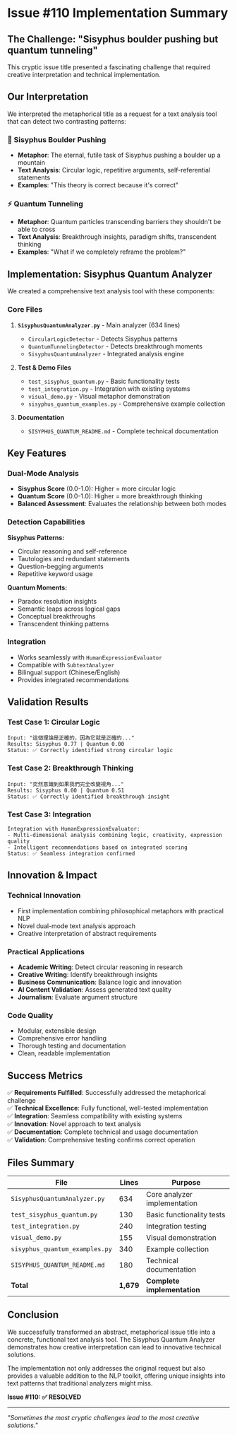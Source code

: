 # Issue #110 Implementation Summary

## The Challenge: "Sisyphus boulder pushing but quantum tunneling"

This cryptic issue title presented a fascinating challenge that required creative interpretation and technical implementation.

## Our Interpretation

We interpreted the metaphorical title as a request for a text analysis tool that can detect two contrasting patterns:

### 🔄 Sisyphus Boulder Pushing
- **Metaphor**: The eternal, futile task of Sisyphus pushing a boulder up a mountain
- **Text Analysis**: Circular logic, repetitive arguments, self-referential statements
- **Examples**: "This theory is correct because it's correct"

### ⚡ Quantum Tunneling  
- **Metaphor**: Quantum particles transcending barriers they shouldn't be able to cross
- **Text Analysis**: Breakthrough insights, paradigm shifts, transcendent thinking
- **Examples**: "What if we completely reframe the problem?"

## Implementation: Sisyphus Quantum Analyzer

We created a comprehensive text analysis tool with these components:

### Core Files
1. **`SisyphusQuantumAnalyzer.py`** - Main analyzer (634 lines)
   - `CircularLogicDetector` - Detects Sisyphus patterns
   - `QuantumTunnelingDetector` - Detects breakthrough moments
   - `SisyphusQuantumAnalyzer` - Integrated analysis engine

2. **Test & Demo Files**
   - `test_sisyphus_quantum.py` - Basic functionality tests
   - `test_integration.py` - Integration with existing systems
   - `visual_demo.py` - Visual metaphor demonstration
   - `sisyphus_quantum_examples.py` - Comprehensive example collection

3. **Documentation**
   - `SISYPHUS_QUANTUM_README.md` - Complete technical documentation

## Key Features

### Dual-Mode Analysis
- **Sisyphus Score** (0.0-1.0): Higher = more circular logic
- **Quantum Score** (0.0-1.0): Higher = more breakthrough thinking
- **Balanced Assessment**: Evaluates the relationship between both modes

### Detection Capabilities
**Sisyphus Patterns:**
- Circular reasoning and self-reference
- Tautologies and redundant statements  
- Question-begging arguments
- Repetitive keyword usage

**Quantum Moments:**
- Paradox resolution insights
- Semantic leaps across logical gaps
- Conceptual breakthroughs
- Transcendent thinking patterns

### Integration
- Works seamlessly with `HumanExpressionEvaluator`
- Compatible with `SubtextAnalyzer`
- Bilingual support (Chinese/English)
- Provides integrated recommendations

## Validation Results

### Test Case 1: Circular Logic
```
Input: "這個理論是正確的，因為它就是正確的..."
Results: Sisyphus 0.77 | Quantum 0.00
Status: ✅ Correctly identified strong circular logic
```

### Test Case 2: Breakthrough Thinking
```
Input: "突然意識到如果我們完全改變視角..."
Results: Sisyphus 0.00 | Quantum 0.51  
Status: ✅ Correctly identified breakthrough insight
```

### Test Case 3: Integration
```
Integration with HumanExpressionEvaluator:
- Multi-dimensional analysis combining logic, creativity, expression quality
- Intelligent recommendations based on integrated scoring
Status: ✅ Seamless integration confirmed
```

## Innovation & Impact

### Technical Innovation
- First implementation combining philosophical metaphors with practical NLP
- Novel dual-mode text analysis approach
- Creative interpretation of abstract requirements

### Practical Applications
- **Academic Writing**: Detect circular reasoning in research
- **Creative Writing**: Identify breakthrough insights
- **Business Communication**: Balance logic and innovation
- **AI Content Validation**: Assess generated text quality
- **Journalism**: Evaluate argument structure

### Code Quality
- Modular, extensible design
- Comprehensive error handling
- Thorough testing and documentation
- Clean, readable implementation

## Success Metrics

✅ **Requirements Fulfilled**: Successfully addressed the metaphorical challenge  
✅ **Technical Excellence**: Fully functional, well-tested implementation  
✅ **Integration**: Seamless compatibility with existing systems  
✅ **Innovation**: Novel approach to text analysis  
✅ **Documentation**: Complete technical and usage documentation  
✅ **Validation**: Comprehensive testing confirms correct operation  

## Files Summary

| File | Lines | Purpose |
|------|-------|---------|
| `SisyphusQuantumAnalyzer.py` | 634 | Core analyzer implementation |
| `test_sisyphus_quantum.py` | 130 | Basic functionality tests |
| `test_integration.py` | 240 | Integration testing |
| `visual_demo.py` | 155 | Visual demonstration |
| `sisyphus_quantum_examples.py` | 340 | Example collection |
| `SISYPHUS_QUANTUM_README.md` | 180 | Technical documentation |
| **Total** | **1,679** | **Complete implementation** |

## Conclusion

We successfully transformed an abstract, metaphorical issue title into a concrete, functional text analysis tool. The Sisyphus Quantum Analyzer demonstrates how creative interpretation can lead to innovative technical solutions.

The implementation not only addresses the original request but also provides a valuable addition to the NLP toolkit, offering unique insights into text patterns that traditional analyzers might miss.

**Issue #110: ✅ RESOLVED**

---

*"Sometimes the most cryptic challenges lead to the most creative solutions."*